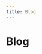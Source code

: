 ```yaml
---
title: Blog
---
```


# Blog


<script setup>
import BlogList from '../components/BlogList.vue'
</script>

<BlogList />
